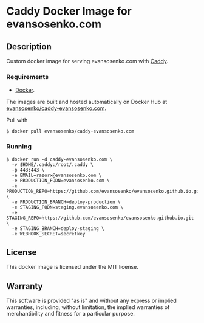 # Caddy Docker Image for evansosenko.com

## Description

Custom docker image for serving evansosenko.com with [Caddy].

[Caddy]: https://caddyserver.com

### Requirements

- [Docker].

The images are built and hosted automatically on Docker Hub
at [evansosenko/caddy-evansosenko.com].

Pull with

```
$ docker pull evansosenko/caddy-evansosenko.com
```

[Docker]: https://www.docker.com/
[evansosenko/caddy-evansosenko.com]: https://hub.docker.com/r/evansosenk/caddy-evansosenko.com/

### Running

```
$ docker run -d caddy-evansosenko.com \
  -v $HOME/.caddy:/root/.caddy \
  -p 443:443 \
  -e EMAIL=razorx@evansosenko.com \
  -e PRODUCTION_FQDN=evansosenko.com \
  -e PRODUCTION_REPO=https://github.com/evansosenko/evansosenko.github.io.git \
  -e PRODUCTION_BRANCH=deploy-production \
  -e STAGING_FQDN=staging.evansosenko.com \
  -e STAGING_REPO=https://github.com/evansosenko/evansosenko.github.io.git \
  -e STAGING_BRANCH=deploy-staging \
  -e WEBHOOK_SECRET=secretkey
```

## License

This docker image is licensed under the MIT license.

## Warranty

This software is provided "as is" and without any express or
implied warranties, including, without limitation, the implied
warranties of merchantibility and fitness for a particular
purpose.
